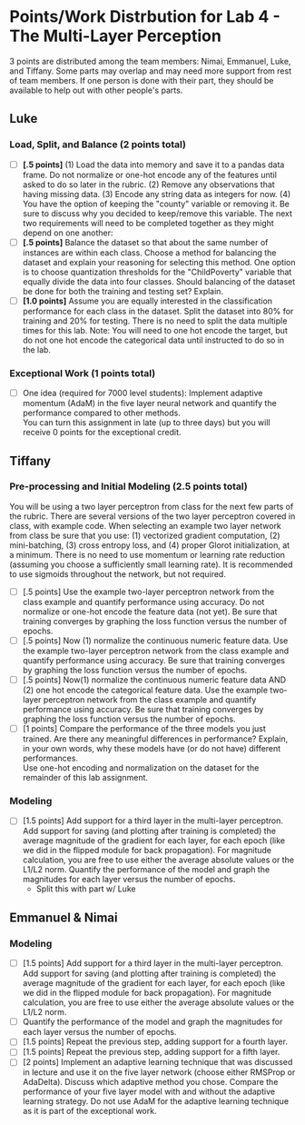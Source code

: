 # **Points/Work Distrbution for Lab 4 - The Multi-Layer Perception**
3 points are distributed among the team members: Nimai, Emmanuel, Luke, and Tiffany. Some parts may overlap and may need more support from rest of team members. If one person is done with their part, they should be available to help out with other people's parts. 

## Luke
### **Load, Split, and Balance (2 points total)**

- [ ] **[.5 points]** (1) Load the data into memory and save it to a pandas data frame. Do not normalize or one-hot encode any of the features until asked to do so later in the rubric. (2) Remove any observations that having missing data. (3) Encode any string data as integers for now. (4) You have the option of keeping the "county" variable or removing it. Be sure to discuss why you decided to keep/remove this variable. 
The next two requirements will need to be completed together as they might depend on one another:
- [ ] **[.5 points]** Balance the dataset so that about the same number of instances are within each class. Choose a method for balancing the dataset and explain your reasoning for selecting this method. One option is to choose quantization thresholds for the "ChildPoverty" variable that equally divide the data into four classes. Should balancing of the dataset be done for both the training and testing set? Explain.
- [ ] **[1.0 points]** Assume you are equally interested in the classification performance for each class in the dataset. Split the dataset into 80% for training and 20% for testing. There is no need to split the data multiple times for this lab.
Note: You will need to one hot encode the target, but do not one hot encode the categorical data until instructed to do so in the lab.
### **Exceptional Work (1 points total)**
- [ ] One idea (required for 7000 level students):  Implement adaptive momentum (AdaM) in the five layer neural network and quantify the performance compared to other methods.  
You can turn this assignment in late (up to three days) but you will receive 0 points for the exceptional credit. 

## Tiffany
### **Pre-processing and Initial Modeling (2.5 points total)**
You will be using a two layer perceptron from class for the next few parts of the rubric. There are several versions of the two layer perceptron covered in class, with example code. When selecting an example two layer network from class be sure that you use: (1) vectorized gradient computation, (2) mini-batching, (3) cross entropy loss, and (4) proper Glorot initialization, at a minimum. There is no need to use momentum or learning rate reduction (assuming you choose a sufficiently small learning rate). It is recommended to use sigmoids throughout the network, but not required.
- [ ] [.5 points] Use the example two-layer perceptron network from the class example and quantify performance using accuracy. Do not normalize or one-hot encode the feature data (not yet). Be sure that training converges by graphing the loss function versus the number of epochs. 
- [ ] [.5 points] Now (1) normalize the continuous numeric feature data. Use the example two-layer perceptron network from the class example and quantify performance using accuracy. Be sure that training converges by graphing the loss function versus the number of epochs.  
- [ ] [.5 points] Now(1) normalize the continuous numeric feature data AND (2) one hot encode the categorical feature data. Use the example two-layer perceptron network from the class example and quantify performance using accuracy. Be sure that training converges by graphing the loss function versus the number of epochs. 
- [ ] [1 points] Compare the performance of the three models you just trained. Are there any meaningful differences in performance? Explain, in your own words, why these models have (or do not have) different performances.  
Use one-hot encoding and normalization on the dataset for the remainder of this lab assignment.
### **Modeling**
- [ ] [1.5 points] Add support for a third layer in the multi-layer perceptron. Add support for saving (and plotting after training is completed) the average magnitude of the gradient for each layer, for each epoch (like we did in the flipped module for back propagation). For magnitude calculation, you are free to use either the average absolute values or the L1/L2 norm.
Quantify the performance of the model and graph the magnitudes for each layer versus the number of epochs.
    - Split this with part w/ Luke

## Emmanuel & Nimai
### **Modeling**
- [ ] [1.5 points] Add support for a third layer in the multi-layer perceptron. Add support for saving (and plotting after training is completed) the average magnitude of the gradient for each layer, for each epoch (like we did in the flipped module for back propagation). For magnitude calculation, you are free to use either the average absolute values or the L1/L2 norm.
- [ ] Quantify the performance of the model and graph the magnitudes for each layer versus the number of epochs.
- [ ] [1.5 points] Repeat the previous step, adding support for a fourth layer.
- [ ] [1.5 points] Repeat the previous step, adding support for a fifth layer. 
- [ ] [2 points] Implement an adaptive learning technique that was discussed in lecture and use it on the five layer network (choose either RMSProp or AdaDelta). Discuss which adaptive method you chose. Compare the performance of your five layer model with and without the adaptive learning strategy. Do not use AdaM for the adaptive learning technique as it is part of the exceptional work.
